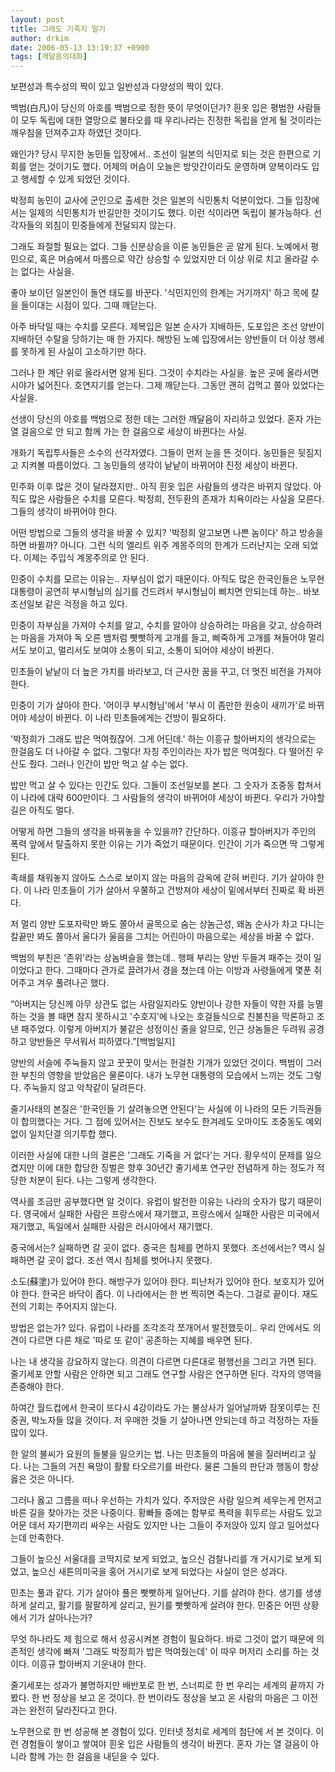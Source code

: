 ```yaml
---
layout: post
title: 그래도 기죽지 말기
author: drkim
date: 2006-05-13 13:19:37 +0900
tags: [깨달음의대화]
---
```

 보편성과 특수성의 짝이 있고 일반성과 다양성의 짝이 있다. 

백범(白凡)이 당신의 아호를 백범으로 정한 뜻이 무엇이던가? 흰옷 입은 평범한 사람들이 모두 독립에 대한 열망으로 불타오를 때 우리나라는 진정한 독립을 얻게 될 것이라는 깨우침을 던져주고자 하였던 것이다. 

왜인가? 당시 무지한 농민들 입장에서.. 조선이 일본의 식민지로 되는 것은 한편으로 기회를 얻는 것이기도 했다. 어제의 머슴이 오늘은 방앗간이라도 운영하며 양복이라도 입고 행세할 수 있게 되었던 것이다. 

박정희 농민이 교사에 군인으로 출세한 것은 일본의 식민통치 덕분이었다. 그들 입장에서는 일제의 식민통치가 반길만한 것이기도 했다. 이런 식이라면 독립이 불가능하다. 선각자들의 외침이 민중들에게 전달되지 않는다. 

그래도 좌절할 필요는 없다. 그들 신분상승을 이룬 농민들은 곧 알게 된다. 노예에서 평민으로, 혹은 머슴에서 마름으로 약간 상승할 수 있었지만 더 이상 위로 치고 올라갈 수는 없다는 사실을. 

좋아 보이던 일본인이 돌연 태도를 바꾼다. '식민지인의 한계는 거기까지' 하고 목에 칼을 들이대는 시점이 있다. 그때 깨닫는다. 

아주 바닥일 때는 수치를 모른다. 제복입은 일본 순사가 지배하든, 도포입은 조선 양반이 지배하던 수탈을 당하기는 매 한 가지다. 해방된 노예 입장에서는 양반들이 더 이상 행세를 못하게 된 사실이 고소하기만 하다.

그러나 한 계단 위로 올라서면 알게 된다. 그것이 수치라는 사실을. 높은 곳에 올라서면 시야가 넓어진다. 호연지기를 얻는다. 그제 깨닫는다. 그동안 괜히 겁먹고 쫄아 있었다는 사실을.

선생이 당신의 아호를 백범으로 정한 데는 그러한 깨달음이 자리하고 있었다. 혼자 가는 열 걸음으로 안 되고 함께 가는 한 걸음으로 세상이 바뀐다는 사실.

개화기 독립투사들은 소수의 선각자였다. 그들이 먼저 눈을 뜬 것이다. 농민들은 뒷짐지고 지켜볼 따름이었다. 그 농민들의 생각이 낱낱이 바뀌어야 진정 세상이 바뀐다. 

민주화 이후 많은 것이 달라졌지만.. 아직 흰옷 입은 사람들의 생각은 바뀌지 않았다. 아직도 많은 사람들은 수치를 모른다. 박정희, 전두환의 존재가 치욕이라는 사실을 모른다. 그들의 생각이 바뀌어야 한다.

어떤 방법으로 그들의 생각을 바꿀 수 있지? '박정희 알고보면 나쁜 놈이다' 하고 방송을 하면 바뀔까? 아니다. 그런 식의 엘리트 위주 계몽주의의 한계가 드러난지는 오래 되었다. 이제는 주입식 계몽주의로 안 된다. 

민중이 수치를 모르는 이유는.. 자부심이 없기 때문이다. 아직도 많은 한국인들은 노무현 대통령이 공연히 부시형님의 심기를 건드려서 부시형님이 삐치면 안되는데 하는.. 바보 조선일보 같은 걱정을 하고 있다. 

민중이 자부심을 가져야 수치를 알고, 수치를 알아야 상승하려는 마음을 갖고, 상승하려는 마음을 가져야 독 오른 뱀처럼 빳빳하게 고개를 들고, 삐죽하게 고개를 쳐들어야 멀리서도 보이고, 멀리서도 보여야 소통이 되고, 소통이 되어야 세상이 바뀐다. 

민초들이 낱낱이 더 높은 가치를 바라보고, 더 근사한 꿈을 꾸고, 더 멋진 비전을 가져야 한다. 

민중이 기가 살아야 한다. '어이쿠 부시형님'에서 '부시 이 좀만한 원숭이 새끼가'로 바뀌어야 세상이 바뀐다. 이 나라 민초들에게는 건방이 필요하다. 

'박정희가 그래도 밥은 먹여줬잖어. 그게 어딘데.' 하는 이흥규 할아버지의 생각으로는 한걸음도 더 나아갈 수 없다. 그렇다! 자칭 주인이라는 자가 밥은 먹여줬다. 다 떨어진 우산도 줬다. 그러나 인간이 밥만 먹고 살 수는 없다. 

밥만 먹고 살 수 있다는 인간도 있다. 그들이 조선일보를 본다. 그 숫자가 조중동 합쳐서 이 나라에 대략 600만이다. 그 사람들의 생각이 바뀌어야 세상이 바뀐다. 우리가 가야할 길은 아직도 멀다. 

어떻게 하면 그들의 생각을 바꿔놓을 수 있을까? 간단하다. 이흥규 할아버지가 주인의 폭력 앞에서 탈출하지 못한 이유는 기가 죽었기 때문이다. 인간이 기가 죽으면 딱 그렇게 된다. 

족쇄를 채워놓지 않아도 스스로 보이지 않는 마음의 감옥에 갇혀 버린다. 기가 살아야 한다. 이 나라 민초들이 기가 살아서 우쭐하고 건방져야 세상이 밑에서부터 진짜로 확 바뀐다. 

저 멀리 양반 도포자락만 봐도 쫄아서 골목으로 숨는 상놈근성, 왜놈 순사가 차고 다니는 칼끝만 봐도 쫄아서 울다가 울음을 그치는 어린아이 마음으로는 세상을 바꿀 수 없다. 

백범의 부친은 '존위'라는 상놈벼슬을 했는데.. 행패 부리는 양반 두들겨 패주는 것이 일이었다고 한다. 그때마다 관가로 끌려가서 경을 쳤는데 아는 이방과 사령들에게 몇푼 쥐어주고 겨우 풀려나곤 했다. 

“아버지는 당신께 아무 상관도 없는 사람일지라도 양반이나 강한 자들이 약한 자를 능멸하는 것을 볼 때면 참지 못하시고 '수호지'에 나오는 호걸들식으로 친불친을 막론하고 조낸 패주었다. 이렇게 아버지가 불같은 성정이신 줄을 알므로, 인근 상놈들은 두려워 공경하고 양반들은 무서워서 피하였다.”[백범일지]

양반의 서슬에 주눅들지 않고 꿋꿋이 맞서는 헌걸찬 기개가 있었던 것이다. 백범이 그러한 부친의 영향을 받았음은 물론이다. 내가 노무현 대통령의 모습에서 느끼는 것도 그렇다. 주눅들지 않고 악착같이 달려든다. 

줄기사태의 본질은 '한국인들 기 살려놓으면 안된다'는 사실에 이 나라의 모든 기득권들이 합의했다는 거다. 그 점에 있어서는 진보도 보수도 한겨레도 오마이도 조중동도 예외없이 일치단결 의기투합 했다.

이러한 사실에 대한 나의 결론은 '그래도 기죽을 거 없다'는 거다. 황우석이 문제를 일으켰지만 이에 대한 합당한 징벌은 향후 30년간 줄기세포 연구만 전념하게 하는 정도가 적당한 처분이 된다. 나는 그렇게 생각한다. 

역사를 조금만 공부했다면 알 것이다. 유럽이 발전한 이유는 나라의 숫자가 많기 때문이다. 영국에서 실패한 사람은 프랑스에서 재기했고, 프랑스에서 실패한 사람은 미국에서 재기했고, 독일에서 실패한 사람은 러시아에서 재기했다. 

중국에서는? 실패하면 갈 곳이 없다. 중국은 침체를 면하지 못했다. 조선에서는? 역시 실패하면 갈 곳이 없다. 조선 역시 침체를 벗어나지 못했다. 

소도(蘇塗)가 있어야 한다. 해방구가 있어야 한다. 피난처가 있어야 한다. 보호지가 있어야 한다. 한국은 바닥이 좁다. 이 나라에서는 한 번 찍히면 죽는다. 그걸로 끝이다. 재도전의 기회는 주어지지 않는다. 

방법은 없는가? 있다. 유럽이 나라를 조각조각 쪼개어서 발전했듯이.. 우리 안에서도 의견이 다르면 다른 채로 '따로 또 같이' 공존하는 지혜를 배우면 된다. 

나는 내 생각을 강요하지 않는다. 의견이 다르면 다른대로 평행선을 그리고 가면 된다. 줄기세포 안할 사람은 안하면 되고 그래도 연구할 사람은 연구하면 된다. 각자의 영역을 존중해야 한다. 

하여간 월드컵에서 한국이 또다시 4강이라도 가는 불상사가 일어날까봐 잠못이루는 진중권, 박노자들 많을 것이다. 저 우매한 것들 기 살아나면 안되는데 하고 걱정하는 자들 많이 있다. 

한 알의 불씨가 요원의 들불을 일으키는 법. 나는 민초들의 마음에 불을 질러버리고 싶다. 나는 그들의 거친 욕망이 활활 타오르기를 바란다. 물론 그들의 판단과 행동이 항상 옳은 것은 아니다. 

그러나 옳고 그름을 떠나 우선하는 가치가 있다. 주저앉은 사람 일으켜 세우는게 먼저고 바른 길을 찾아가는 것은 나중이다. 황빠들 중에는 함부로 폭력을 휘두르는 사람도 있고 어문 데서 자기편끼리 싸우는 사람도 있지만 나는 그들이 주저앉아 있지 않고 일어섰다는데 만족한다. 

그들이 높으신 서울대를 코딱지로 보게 되었고, 높으신 검찰나리를 개 거시기로 보게 되었고, 높으신 새튼의미국을 홍어 거시기로 보게 되었다는 사실이 얻은 성과다. 

민초는 풀과 같다. 기가 살아야 풀은 빳빳하게 일어난다. 기를 살려야 한다. 생기를 생생하게 살리고, 활기를 팔팔하게 살리고, 원기를 빳빳하게 살려야 한다. 민중은 어떤 상황에서 기가 살아나는가? 

무엇 하나라도 제 힘으로 해서 성공시켜본 경험이 필요하다. 바로 그것이 없기 때문에 의존적인 생각에 빠져 '그래도 박정희가 밥은 먹여줬는데' 이 따우 머저리 소리를 하는 것이다. 이흥규 할아버지 기운내야 한다. 

줄기세포는 성과가 불명하지만 배반포로 한 번, 스너피로 한 번 우리는 세계의 끝까지 가봤다. 한 번 정상을 보고 온 것이다. 한 번이라도 정상을 보고 온 사람의 마음은 그 이전과는 완전히 달라진다고 한다. 

노무현으로 한 번 성공해 본 경험이 있다. 인터넷 정치로 세계의 첨단에 서 본 것이다. 이런 경험들이 쌓이고 쌓여야 흰옷 입은 사람들의 생각이 바뀐다. 혼자 가는 열 걸음이 아니라 함께 가는 한 걸음을 내딛을 수 있다.